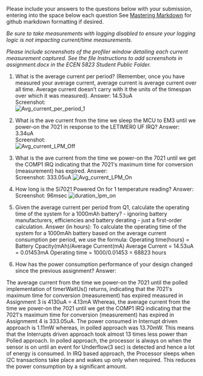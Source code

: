 Please include your answers to the questions below with your submission, entering into the space below each question
See [Mastering Markdown](https://guides.github.com/features/mastering-markdown/) for github markdown formatting if desired.

*Be sure to take measurements with logging disabled to ensure your logging logic is not impacting current/time measurements.*

*Please include screenshots of the profiler window detailing each current measurement captured.  See the file Instructions to add screenshots in assignment.docx in the ECEN 5823 Student Public Folder.* 

1. What is the average current per period? (Remember, once you have measured your average current, average current is average current over all time. Average current doesn’t carry with it the units of the timespan over which it was measured).
   Answer: 14.53uA
   <br>Screenshot:  
   ![Avg_current_per_period_1](https://github.com/CU-ECEN-5823/ecen5823-assignment4-sriyagarde/assets/143979383/319e46b2-5c9b-4903-a40d-8f3626084511) 

2. What is the ave current from the time we sleep the MCU to EM3 until we power-on the 7021 in response to the LETIMER0 UF IRQ?
   Answer: 3.34uA
   <br>Screenshot:  
   ![Avg_current_LPM_Off](https://github.com/CU-ECEN-5823/ecen5823-assignment4-sriyagarde/assets/143979383/85e0f651-4e6e-4714-bf1e-f09a96e0dfe2)  

3. What is the ave current from the time we power-on the 7021 until we get the COMP1 IRQ indicating that the 7021's maximum time for conversion (measurement) has expired.
   Answer:
   <br>Screenshot: 333.05uA
   ![Avg_current_LPM_On](https://github.com/CU-ECEN-5823/ecen5823-assignment4-sriyagarde/assets/143979383/042c1733-1d81-48f5-8210-d63d496a0bb6) 

4. How long is the Si7021 Powered On for 1 temperature reading?
   Answer:
   <br>Screenshot:  96msec
   ![duration_lpm_on](https://github.com/CU-ECEN-5823/ecen5823-assignment4-sriyagarde/assets/143979383/0068de46-50e3-4a9a-b35c-9be332c3dc5b) 

5. Given the average current per period from Q1, calculate the operating time of the system for a 1000mAh battery? - ignoring battery manufacturers, efficiencies and battery derating - just a first-order calculation.
   Answer (in hours):
   To calculate the operating time of the system for a 1000mAh battery based on the average current consumption per period, we use the formula: 
   Operating time(hours) = Battery Cpacity(mAh)/Average Current(mA)
   Average Current = 14.53uA = 0.01453mA
   Operating time = 1000/0.01453 = 68823 hours


6. How has the power consumption performance of your design changed since the previous assignment?
   Answer:
   
The average current from the time we power-on the 7021 until the polled implementation of timerWaitUs() returns, indicating that the 7021's maximum time for conversion (measurement) has expired measured in Assignment 3 is 4130uA = 4.13mA
Whereas, the average current from the time we power-on the 7021 until we get the COMP1 IRQ indicating that the 7021's maximum time for conversion (measurement) has expired in Assignmemt 4 is 333.05uA.
The power consumed in Interrupt driven approach is 1.11mW whereas, in polled approach was 13.70mW. This means that the Interrupts driven approach took almost 13 times less power than Polled approach.
In polled approach, the processor is always on when the sensor is on until an event for Underflow(3 sec) is detected and hence a lot of energy is consumed.
In IRQ based approach, the Processor sleeps when I2C transactions take place and wakes up only when required. This reduces the power consumption by a significant amount.

